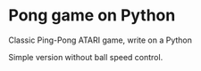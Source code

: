 # Pong game on Python

Classic Ping-Pong ATARI game, write on a Python

Simple version without ball speed control.